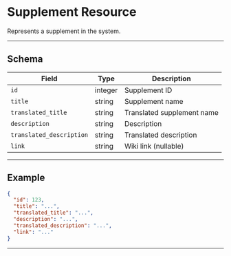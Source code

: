 # Supplement Resource

Represents a supplement in the system.


---

## Schema
| Field                  | Type    | Description                |
|------------------------|---------|----------------------------|
| `id`                   | integer | Supplement ID              |
| `title`                | string  | Supplement name            |
| `translated_title`      | string  | Translated supplement name |
| `description`           | string  | Description                |
| `translated_description`| string  | Translated description     |
| `link`                  | string  | Wiki link (nullable)       |

---

## Example
```json
{
  "id": 123,
  "title": "...",
  "translated_title": "...",
  "description": "...",
  "translated_description": "...",
  "link": "..."
}
```

---
